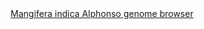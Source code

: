 <div id="Mangifera_indica_Alphonso_genome_browser" align="center">
  <a href="https://ink-blot.github.io/?sessionURL=blob:zZVpb6M4HMa_ysqvdiVCuAl51ySTpG1IQu5kNEIGDLgcBmxC2qrffd1MM6PVVtt2tUclhLB5zP94fsaP4IgqikkOukARZV3UgQBoTJolzIoUTWGGKOiGMKVIABUKUYVyH4HuIwghZXC9mPCFMWMF7bbbAQxbEcpJhn0qUlWERYuSmsWIS1uKCDP4QHLYUNEnGRcz2IZpEZOckjb0fURpS2oXKI_cBvLb5Z17_iRyszpl.BzV5UnwxAIxhDxbnAfo9EYi74kcmWM1sZXioJ.cvPNFXrP9_RKSodd72Pjbu1kzKfuLYL67vRmFFK.OaKCl1lWMDek6G0.juira2_RmWU16gVwSyxmSftODWVnMBqfVqVhi25FDbFTj_A6yadJUeL6aYs.xZ7vd5DQx7c6IF4TBkwBS4te87cCPK9ns6oLU0QRNt1rPT7pg6RYvuyIYdL9.EwCroJ9w9ddHwO4L7g2gqKzPNgmAVAGqQLdlSZIpW5aia6YmWZb8JDyCukr_YfMymHM3sIsCzNyAMJGSinGfojBUxeiB5xPi9OwdD_y2.BM5u2P1FJuH01r1ZsZ.3K_rk497HfVhvxlQey9Jq90mndzE5Wa1h838UA_2dpqvlD4by6VvMJF5mFf07tJDUmWQcenzFB._OAvznDDInverAGKEo5hrTEkAPkkJ9xlUkferJPzCL1mXfuOiI6bYwylm91sekjSgqyq6ock_0FD_HRR.7N7lYtFROrLVUV3Z5fYz_gsJXJoXVOTViEc__BMZH177iUBZS7FD4K5UUARDe5oo8Va6mp.ujHQ7uLF7jmRo._R2Px0ilNV1slT7zrwfWro.xKaVJ_CPoHy8ixdu.MxPbI6wwjBnr.Igm5ap_AVAL5ho_wsmz8amfxuU11Z_IlQOqHKCya2u7ejoWCJ14knORvtSSCyGcH0YFWM4Hpb8mFDYkAXOOjeMBAfrAzzObHlhX38IlVc7.XFYZE0yzLdp0f9DWkQPZu_A4kX2ifyn3hpdbaxR_.Bvmqa8k6LbpJdtUT9g1gjGgT25TnvIi1BsDGvSS8LB3DFHY7tMgsOcVCqv6C3_L725GP19eDlMUhzlGTpb_eKb8fTt6Xc-">Mangifera indica Alphonso genome browser</a>
</div>
